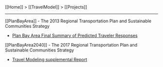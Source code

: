 [[Home]] > [[TravelModel]] > [[Projects]]

***

[[PlanBayArea]] - The 2013 Regional Transportation Plan and Sustainable Communities Strategy
  * [Plan Bay Area Final Summary of Predicted Traveler Responses](https://www.planbayarea.org/sites/default/files/pdf/final_supplemental_reports/FINAL_PBA_Predicted_Traveler_Responses.pdf)

[[PlanBayArea2040]] - The 2017 Regional Transportation Plan and Sustainable Communities Strategy
  * [Travel Modeling supplemental Report](http://2040.planbayarea.org/cdn/farfuture/Bl73dAbC5YbYZRWLj-VRWqnTn0b-W5UfUctA98nVI7M/1500007740/sites/default/files/2017-07/Travel_Modeling_PBA2040_Supplemental%20Report_7-2017_0.pdf)
 
